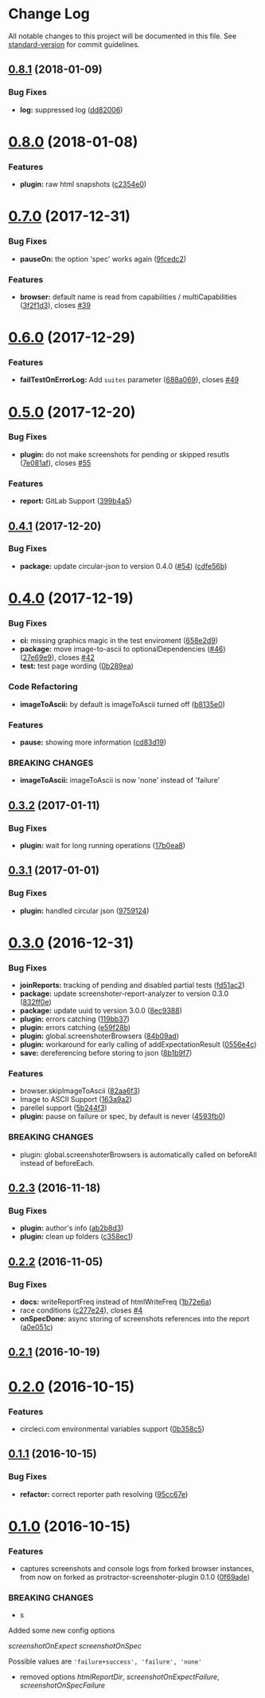 # Change Log

All notable changes to this project will be documented in this file. See [standard-version](https://github.com/conventional-changelog/standard-version) for commit guidelines.

<a name="0.8.1"></a>
## [0.8.1](https://github.com/azachar/protractor-screenshoter-plugin/compare/v0.8.0...v0.8.1) (2018-01-09)


### Bug Fixes

* **log:** suppressed log ([dd82006](https://github.com/azachar/protractor-screenshoter-plugin/commit/dd82006))



<a name="0.8.0"></a>
# [0.8.0](https://github.com/azachar/protractor-screenshoter-plugin/compare/v0.7.0...v0.8.0) (2018-01-08)


### Features

* **plugin:** raw html snapshots ([c2354e0](https://github.com/azachar/protractor-screenshoter-plugin/commit/c2354e0))



<a name="0.7.0"></a>
# [0.7.0](https://github.com/azachar/protractor-screenshoter-plugin/compare/v0.6.0...v0.7.0) (2017-12-31)


### Bug Fixes

* **pauseOn:** the option 'spec' works again ([9fcedc2](https://github.com/azachar/protractor-screenshoter-plugin/commit/9fcedc2))


### Features

* **browser:** default name is read from capabilities / multiCapabilities ([3f2f1d3](https://github.com/azachar/protractor-screenshoter-plugin/commit/3f2f1d3)), closes [#39](https://github.com/azachar/protractor-screenshoter-plugin/issues/39)



<a name="0.6.0"></a>
# [0.6.0](https://github.com/azachar/protractor-screenshoter-plugin/compare/v0.5.0...v0.6.0) (2017-12-29)


### Features

* **failTestOnErrorLog:** Add `suites` parameter ([688a069](https://github.com/azachar/protractor-screenshoter-plugin/commit/688a069)), closes [#49](https://github.com/azachar/protractor-screenshoter-plugin/issues/49)



<a name="0.5.0"></a>
# [0.5.0](https://github.com/azachar/protractor-screenshoter-plugin/compare/v0.4.1...v0.5.0) (2017-12-20)


### Bug Fixes

* **plugin:** do not make screenshots for pending or skipped resutls ([7e081af](https://github.com/azachar/protractor-screenshoter-plugin/commit/7e081af)), closes [#55](https://github.com/azachar/protractor-screenshoter-plugin/issues/55)


### Features

* **report:** GitLab Support ([399b4a5](https://github.com/azachar/protractor-screenshoter-plugin/commit/399b4a5))



<a name="0.4.1"></a>
## [0.4.1](https://github.com/azachar/protractor-screenshoter-plugin/compare/v0.4.0...v0.4.1) (2017-12-20)


### Bug Fixes

* **package:** update circular-json to version 0.4.0 ([#54](https://github.com/azachar/protractor-screenshoter-plugin/issues/54)) ([cdfe56b](https://github.com/azachar/protractor-screenshoter-plugin/commit/cdfe56b))



<a name="0.4.0"></a>
# [0.4.0](https://github.com/azachar/protractor-screenshoter-plugin/compare/v0.3.2...v0.4.0) (2017-12-19)


### Bug Fixes

* **ci:** missing graphics magic in the test enviroment ([658e2d9](https://github.com/azachar/protractor-screenshoter-plugin/commit/658e2d9))
* **package:** move image-to-ascii to optionalDependencies ([#46](https://github.com/azachar/protractor-screenshoter-plugin/issues/46)) ([27e69e9](https://github.com/azachar/protractor-screenshoter-plugin/commit/27e69e9)), closes [#42](https://github.com/azachar/protractor-screenshoter-plugin/issues/42)
* **test:** test page wording ([0b289ea](https://github.com/azachar/protractor-screenshoter-plugin/commit/0b289ea))


### Code Refactoring

* **imageToAscii:** by default is imageToAscii turned off ([b8135e0](https://github.com/azachar/protractor-screenshoter-plugin/commit/b8135e0))


### Features

* **pause:** showing more information ([cd83d19](https://github.com/azachar/protractor-screenshoter-plugin/commit/cd83d19))


### BREAKING CHANGES

* **imageToAscii:** imageToAscii is now 'none' instead of 'failure'



<a name="0.3.2"></a>
## [0.3.2](https://github.com/azachar/protractor-screenshoter-plugin/compare/v0.3.1...v0.3.2) (2017-01-11)


### Bug Fixes

* **plugin:** wait for long running operations ([17b0ea8](https://github.com/azachar/protractor-screenshoter-plugin/commit/17b0ea8))



<a name="0.3.1"></a>
## [0.3.1](https://github.com/azachar/protractor-screenshoter-plugin/compare/v0.3.0...v0.3.1) (2017-01-01)


### Bug Fixes

* **plugin:** handled circular json ([9759124](https://github.com/azachar/protractor-screenshoter-plugin/commit/9759124))



<a name="0.3.0"></a>
# [0.3.0](https://github.com/azachar/protractor-screenshoter-plugin/compare/v0.2.3...v0.3.0) (2016-12-31)


### Bug Fixes

* **joinReports:** tracking of pending and disabled partial tests ([fd51ac2](https://github.com/azachar/protractor-screenshoter-plugin/commit/fd51ac2))
* **package:** update screenshoter-report-analyzer to version 0.3.0 ([832ff0e](https://github.com/azachar/protractor-screenshoter-plugin/commit/832ff0e))
* **package:** update uuid to version 3.0.0 ([8ec9388](https://github.com/azachar/protractor-screenshoter-plugin/commit/8ec9388))
* **plugin:** errors catching ([119bb37](https://github.com/azachar/protractor-screenshoter-plugin/commit/119bb37))
* **plugin:** errors catching ([e59f28b](https://github.com/azachar/protractor-screenshoter-plugin/commit/e59f28b))
* **plugin:** global.screenshoterBrowsers ([84b09ad](https://github.com/azachar/protractor-screenshoter-plugin/commit/84b09ad))
* **plugin:** workaround for early calling of addExpectationResult ([0556e4c](https://github.com/azachar/protractor-screenshoter-plugin/commit/0556e4c))
* **save:** dereferencing before storing to json ([8b1b9f7](https://github.com/azachar/protractor-screenshoter-plugin/commit/8b1b9f7))


### Features

* browser.skipImageToAscii ([82aa6f3](https://github.com/azachar/protractor-screenshoter-plugin/commit/82aa6f3))
* Image to ASCII Support ([163a9a2](https://github.com/azachar/protractor-screenshoter-plugin/commit/163a9a2))
* parellel support ([5b244f3](https://github.com/azachar/protractor-screenshoter-plugin/commit/5b244f3))
* **plugin:** pause on failure or spec, by default is never ([4593fb0](https://github.com/azachar/protractor-screenshoter-plugin/commit/4593fb0))


### BREAKING CHANGES

* plugin: global.screenshoterBrowsers is automatically called on beforeAll instead of beforeEach.



<a name="0.2.3"></a>
## [0.2.3](https://github.com/azachar/protractor-screenshoter-plugin/compare/v0.2.2...v0.2.3) (2016-11-18)


### Bug Fixes

* **plugin:** author's info ([ab2b8d3](https://github.com/azachar/protractor-screenshoter-plugin/commit/ab2b8d3))
* **plugin:** clean up folders ([c358ec1](https://github.com/azachar/protractor-screenshoter-plugin/commit/c358ec1))



<a name="0.2.2"></a>
## [0.2.2](https://github.com/azachar/protractor-screenshoter-plugin/compare/v0.2.1...v0.2.2) (2016-11-05)


### Bug Fixes

* **docs:** writeReportFreq instead of htmlWriteFreq ([1b72e6a](https://github.com/azachar/protractor-screenshoter-plugin/commit/1b72e6a))
* race conditions ([c277e24](https://github.com/azachar/protractor-screenshoter-plugin/commit/c277e24)), closes [#4](https://github.com/azachar/protractor-screenshoter-plugin/issues/4)
* **onSpecDone:** async storing of screenshots references into the report ([a0e051c](https://github.com/azachar/protractor-screenshoter-plugin/commit/a0e051c))



<a name="0.2.1"></a>
## [0.2.1](https://github.com/azachar/protractor-screenshoter-plugin/compare/v0.2.0...v0.2.1) (2016-10-19)



<a name="0.2.0"></a>
# [0.2.0](https://github.com/azachar/protractor-screenshoter-plugin/compare/v0.1.1...v0.2.0) (2016-10-15)


### Features

* circleci.com environmental variables support ([0b358c5](https://github.com/azachar/protractor-screenshoter-plugin/commit/0b358c5))



<a name="0.1.1"></a>
## [0.1.1](https://github.com/azachar/protractor-screenshoter-plugin/compare/v0.1.0...v0.1.1) (2016-10-15)


### Bug Fixes

* **refactor:** correct reporter path resolving ([95cc67e](https://github.com/azachar/protractor-screenshoter-plugin/commit/95cc67e))



<a name="0.1.0"></a>
# [0.1.0](https://github.com/azachar/protractor-screenshoter-plugin/compare/1.2.8...v0.1.0) (2016-10-15)


### Features

* captures screenshots and console logs from forked browser instances, from now on forked as protractor-screenshoter-plugin 0.1.0 ([0f69ade](https://github.com/azachar/protractor-screenshoter-plugin/commit/0f69ade))


### BREAKING CHANGES

* s

Added some new config options

*screenshotOnExpect*
*screenshotOnSpec*

Possible values are ``'failure+success', 'failure', 'none'``

* removed options *htmlReportDir*, *screenshotOnExpectFailure*, *screenshotOnSpecFailure*

